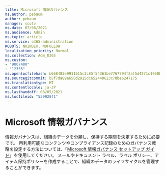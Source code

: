 ```yaml
---
title: Microsoft 情報ガバナンス
ms.author: pebaum
author: pebaum
manager: scotv
ms.date: 07/08/2021
ms.audience: Admin
ms.topic: article
ms.service: o365-administration
ROBOTS: NOINDEX, NOFOLLOW
localization_priority: Normal
ms.collection: Adm_O365
ms.custom:
- "9007400"
- "12355"
ms.openlocfilehash: b668483e9911615c3c85f54361be7767794f2af5d4271c1950b01b401a2e2ef2
ms.sourcegitcommit: b5f7da89a650d2915dc652449623c78be6247175
ms.translationtype: MT
ms.contentlocale: ja-JP
ms.lasthandoff: 08/05/2021
ms.locfileid: "53992841"
---
```

# <a name="microsoft-information-governance"></a>Microsoft 情報ガバナンス

情報ガバナンスは、組織のデータを分類し、保持する期間を決定するために必要です。 再利用可能なコンテンツやコンプライアンス記録のためのガバナンス戦略を設定する方法については、「[Microsoft 情報ガバナンス セットアップ ガイド](https://admin.microsoft.com/AdminPortal/Home#/modernonboarding/migsetupguide)」を使用してください。 メールやドキュメント ラベル、ラベル ポリシー、アイテム保持ポリシーを作成することで、組織のデータのライフサイクルを管理することができます。

